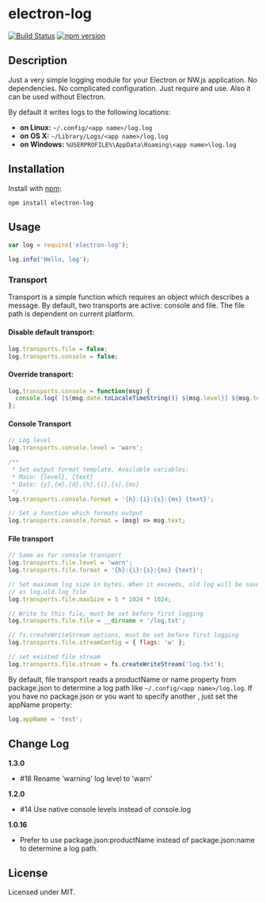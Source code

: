 # electron-log
[![Build Status](https://travis-ci.org/megahertz/electron-log.svg?branch=master)](https://travis-ci.org/megahertz/electron-log)
[![npm version](https://badge.fury.io/js/electron-log.svg)](https://badge.fury.io/js/electron-log)

## Description

Just a very simple logging module for your Electron or NW.js application.
No dependencies. No complicated configuration. Just require and use.
Also it can be used without Electron.

By default it writes logs to the following locations:

 * **on Linux:** `~/.config/<app name>/log.log`
 * **on OS X:** `~/Library/Logs/<app name>/log.log`
 * **on Windows:** `%USERPROFILE%\AppData\Roaming\<app name>\log.log`

## Installation

Install with [npm](https://npmjs.org/package/electron-log):

    npm install electron-log

## Usage

```js
var log = require('electron-log');

log.info('Hello, log');
```
    

### Transport
Transport is a simple function which requires an object which describes a message.
By default, two transports are active: console and file. The file path is 
dependent on current platform.

#### Disable default transport:

```js
log.transports.file = false;
log.transports.console = false;
```
    
#### Override transport:

```js
log.transports.console = function(msg) {
  console.log(`[${msg.date.toLocaleTimeString()} ${msg.level}] ${msg.text}`);
};
```
    
#### Console Transport

```js
// Log level
log.transports.console.level = 'warn';

/** 
 * Set output format template. Available variables:
 * Main: {level}, {text}
 * Date: {y},{m},{d},{h},{i},{s},{ms}
 */
log.transports.console.format = '{h}:{i}:{s}:{ms} {text}';

// Set a function which formats output
log.transports.console.format = (msg) => msg.text;
```
    
#### File transport

```js
// Same as for console transport
log.transports.file.level = 'warn';
log.transports.file.format = '{h}:{i}:{s}:{ms} {text}';

// Set maximum log size in bytes. When it exceeds, old log will be saved
// as log.old.log file
log.transports.file.maxSize = 5 * 1024 * 1024;

// Write to this file, must be set before first logging
log.transports.file.file = __dirname + '/log.txt';

// fs.createWriteStream options, must be set before first logging
log.transports.file.streamConfig = { flags: 'w' };

// set existed file stream
log.transports.file.stream = fs.createWriteStream('log.txt');
```

By default, file transport reads a productName or name property from package.json to
determine a log path like `~/.config/<app name>/log.log`.
If you have no package.json or you want to specify another <app name>,
just set the appName property:

```js
log.appName = 'test';
```

## Change Log

**1.3.0**

- #18 Rename 'warning' log level to 'warn'

**1.2.0**

 - #14 Use native console levels instead of console.log
 
**1.0.16**

 - Prefer to use package.json:productName instead of package.json:name to
 determine a log path. 

## License

Licensed under MIT.
